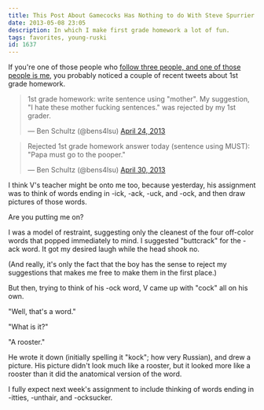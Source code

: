 ```yaml
---
title: This Post About Gamecocks Has Nothing to do With Steve Spurrier
date: 2013-05-08 23:05
description: In which I make first grade homework a lot of fun.
tags: favorites, young-ruski
id: 1637
---
```

If you're one of those people who <a href="/dailyphoto/2013/20130124/">follow three people, and one of those people is me</a>, you probably noticed a couple of recent tweets about 1st grade homework.

<blockquote class="twitter-tweet"><p>1st grade homework: write sentence using "mother". My suggestion, "I hate these mother fucking sentences." was rejected by my 1st grader.</p>&mdash; Ben Schultz (@bens4lsu) <a href="https://twitter.com/bens4lsu/status/326866642363625472">April 24, 2013</a></blockquote>
<script async src="//platform.twitter.com/widgets.js" charset="utf-8"></script>

<blockquote class="twitter-tweet"><p>Rejected 1st grade homework answer today (sentence using MUST): "Papa must go to the pooper."</p>&mdash; Ben Schultz (@bens4lsu) <a href="https://twitter.com/bens4lsu/status/329077226618363904">April 30, 2013</a></blockquote>
<script async src="//platform.twitter.com/widgets.js" charset="utf-8"></script>

I think V's teacher might be onto me too, because yesterday, his assignment was to think of words ending in -ick, -ack, -uck, and -ock, and then draw pictures of those words.

Are you putting me on?

I was a model of restraint, suggesting only the cleanest of the four off-color words that popped immediately to mind. I suggested "buttcrack" for the -ack word.  It got my desired laugh while the head shook no.

(And really, it's only the fact that the boy has the sense to reject my suggestions that makes me free to make them in the first place.)

But then, trying to think of his -ock word, V came up with "cock" all on his own.  

"Well, that's a word."

"What is it?"

"A rooster."

He wrote it down (initially spelling it "kock"; how very Russian), and drew a picture.  His picture didn't look much like a rooster, but it looked more like a rooster than it did the anatomical version of the word.

I fully expect next week's assignment to include thinking of words ending in -itties, -unthair, and -ocksucker.